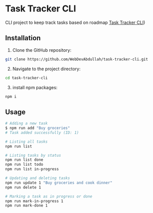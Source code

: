 # Task Tracker CLI

CLI project to keep track tasks based on roadmap [Task Tracker CLI](https://roadmap.sh/projects/task-tracker))

## Installation

1. Clone the GitHub repository:

```bash
git clone https://github.com/WebDevAbdullah/task-tracker-cli.git
```

2. Navigate to the project directory:

```bash
cd task-tracker-cli
```

3. install npm packages:

```bash
npm i
```

## Usage

```bash
# Adding a new task
$ npm run add "Buy groceries"
# Task added successfully (ID: 1)

# Listing all tasks
npm run list

# Listing tasks by status
npm run list done
npm run list todo
npm run list in-progress

# Updating and deleting tasks
npm run update 1 "Buy groceries and cook dinner"
npm run delete 1

# Marking a task as in progress or done
npm run mark-in-progress 1
npm run mark-done 1
```
